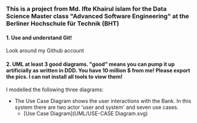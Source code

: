 ### This is a project from Md. Ifte Khairul islam for the Data Science Master class "Advanced Software Engineering" at the Berliner Hochschule für Technik (BHT) ###

#### 1. Use and understand **Git!** ####
Look around my Github account

#### 2. **UML** at least **3** good diagrams. "good" means you can pump it up artificially as written in DDD. You have 10 million $ from me! Please export the pics. I can not install all tools to view them! ####
I modelled the following three diagrams:
- The Use Case Diagram shows the user interactions with the Bank. In this system there are two actor 'user and system' and seven use cases.
   - [Use Case Diagram](UML/USE-CASE Diagram.svg)
